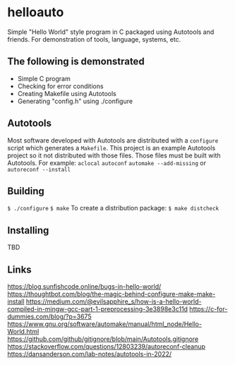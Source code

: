 # helloauto
Simple "Hello World" style program in C packaged using Autotools and friends.
For demonstration of tools, language, systems, etc.

## The following is demonstrated
- Simple C program
- Checking for error conditions
- Creating Makefile using Autotools
- Generating "config.h" using ./configure

## Autotools
Most software developed with Autotools are distributed with a `configure` 
script which generates a `Makefile`. This project is an example Autotools
project so it not distributed with those files. Those files must be built
with Autotools.
For example:
``aclocal``
``autoconf``
``automake --add-missing``
or
``autoreconf --install``

## Building
``$ ./configure``
``$ make``
To create a distribution package:
``$ make distcheck``

## Installing
TBD

## Links
https://blog.sunfishcode.online/bugs-in-hello-world/
https://thoughtbot.com/blog/the-magic-behind-configure-make-make-install
https://medium.com/@evilsapphire_s/how-is-a-hello-world-compiled-in-mingw-gcc-part-1-preprocessing-3e3898e3c11d
https://c-for-dummies.com/blog/?p=3675
https://www.gnu.org/software/automake/manual/html_node/Hello-World.html
https://github.com/github/gitignore/blob/main/Autotools.gitignore
https://stackoverflow.com/questions/12803239/autoreconf-cleanup
https://dansanderson.com/lab-notes/autotools-in-2022/